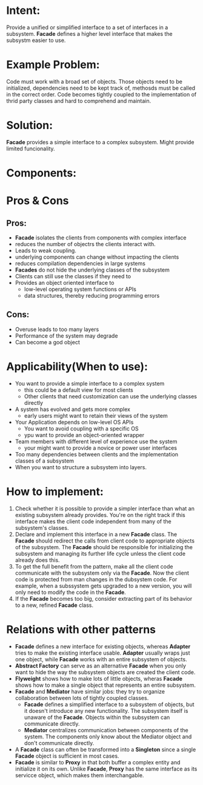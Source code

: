# Intent:
Provide a unified or simplified interface to a set of interfaces in a subsystem. **Facade** defines a higher level interface 
that makes the subsystm easier to use.

# Example Problem:
Code must work with a broad set of  objects. Those objects need to be initialized, dependencies need to be kept track
of, methosds must be called in the correct order. Code becomes tightly coupled to the implementation of thrid party 
classes and hard to comprehend and maintain.

# Solution: 
**Facade** provides a simple interface to a complex subsystem. Might provide limited funcionality.

# Components:
# Pros & Cons
## Pros:
- **Facade** isolates the clients from components with complex interface
- reduces the number of objectrs the clients interact with.
- Leads to weak coupling.
- underlying components can change without impacting the clients
- reduces compilation dependencies in large systems
- **Facades** do not hide the underlying classes of the subsystem
- Clients can still use the classes if they need to
- Provides an object oriented interface to
    * low-level operating system functions or APIs
    * data structures, thereby reducing programming errors
## Cons:
- Overuse leads to too many layers
- Performance of the system may degrade
- Can become a god object

# Applicability(When to use):
- You want to provide a simple interface to a complex system 
    * this could be a default view for most clients
    * Other clients that need customization can use the underlying classes directly
- A system has evolved and gets more complex
    * early users might want to retain their views of the system
- Your Application depends on low-level OS APIs
    * You want to avoid coupling with a specific OS
    * ypu want to provide an object-oriented wrapper
- Team members with different level of experience use the system
    * your might want to provide a novice or power user interfaces
- Too many dependencies between clients and the implementation classes of a subsystem
- When you want to structure a subsystem into layers.

# How to implement:

1. Check whether it is possible to provide a simpler interface than what an existing subsystem already provides. 
You're on the right track if this interface makes the client code independent from many of the subsystem's classes.
2. Declare and implement this interface in a new **Facade** class. The **Facade** should redirect the calls from client 
code to appropriate objects of the subsystem. The **Facade** should be responsible for initializing the subsystem and 
managing its further life cycle unless the client code already does this.
3. To get the full benefit from the pattern, make all the client code communicate with the subsystem only via the 
**Facade**. Now the client code is protected from man changes in the dubsystem code. For example, when a subssystem gets 
upgraded to a new version, you will only need to modify the code in the **Facade**.
4. If the **Facade** becomes too big, consider extracting part of its behavior to a new, refined **Facade** class.

# Relations with other patterns
- **Facade** defines a new interface for existing objects, whereas **Adapter** tries to make the existing interface usable. 
**Adapter** usually wraps just one object, while **Facade** works with an entire subsystem of objects.
- **Abstract Factory** can serve as an alternative **Facade** when you only want to hide the way the subsystem objects are 
created the client code.
- **Flyweight** shows how to make lots of little objects, wheras **Facade** shows how to make a single object that represents
an entire subsystem.
- **Facade** and **Mediator** have similar jobs: they try to organize collaboration between lots of tightly coupled classes.
    * **Facade** defines a simplified interface to a subsystem of objects, but it doesn't introduce any new functionality.
    The subsystem itself is unaware of the **Facade**. Objects within the subsystem can communicate directly.
    * **Mediator** centralizes communication between components of the system. The components only know about the Mediator
    object and don't communicate directly.
- A **Facade** class can often be transformed into a **Singleton** since a single **Facade** object is sufficient in most 
cases.
- **Facade** is similar to **Proxy** in that both buffer a complex entity and initialize it on its own. Unlike 
**Facade**, **Proxy** has the same interface as its servicce object, which makes them interchangable.